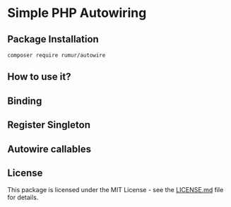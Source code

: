# Simple PHP Autowiring

## Package Installation
```composer require rumur/autowire```

## How to use it?

## Binding

## Register Singleton

## Autowire callables  

## License
This package is licensed under the MIT License - see the [LICENSE.md](https://github.com/rumur/autowire/blob/main/LICENSE) file for details.